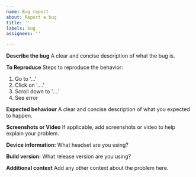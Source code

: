 ```yaml
---
name: Bug report
about: Report a bug
title: ''
labels: bug
assignees: ''

---
```


**Describe the bug**
A clear and concise description of what the bug is.

**To Reproduce**
Steps to reproduce the behavior:
1. Go to '...'
2. Click on '....'
3. Scroll down to '....'
4. See error

**Expected behaviour**
A clear and concise description of what you expected to happen.

**Screenshots or Video**
If applicable, add screenshots or video to help explain your problem.

**Device information:**
What headset are you using?

**Build version:**
What release version are you using?

**Additional context**
Add any other context about the problem here.
